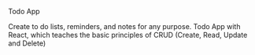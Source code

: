 Todo App

 Create to do lists, reminders, and notes for any purpose. Todo App with React, which teaches  the basic principles of CRUD (Create, Read, Update and Delete)
